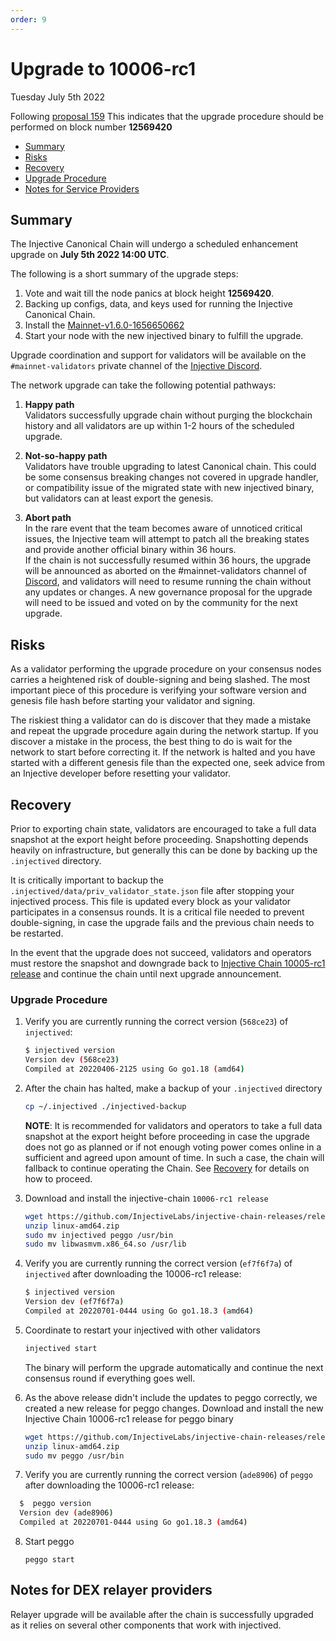 ```yaml
---
order: 9
---
```

   
# Upgrade to 10006-rc1
Tuesday July 5th 2022

Following [proposal 159](https://hub.injective.network/proposals/159/)
This indicates that the upgrade procedure should be performed on block number **12569420**

 - [Summary](#summary)
  - [Risks](#risks)
  - [Recovery](#recovery)
  - [Upgrade Procedure](#upgrade-procedure)
  - [Notes for Service Providers](#notes-for-DEX-relayer-providers)

## Summary

The Injective Canonical Chain will undergo a scheduled enhancement upgrade on **July 5th 2022 14:00 UTC**.

The following is a short summary of the upgrade steps:

1. Vote and wait till the node panics at block height **12569420**.
2. Backing up configs, data, and keys used for running the Injective Canonical Chain.
3. Install the [Mainnet-v1.6.0-1656650662](https://github.com/InjectiveLabs/injective-chain-releases/releases/tag/v1.6.0-1656650662)
4. Start your node with the new injectived binary to fulfill the upgrade.

Upgrade coordination and support for validators will be available on the `#mainnet-validators` private channel of the [Injective Discord](https://discord.gg/injective).

The network upgrade can take the following potential pathways:
1. **Happy path**  
Validators successfully upgrade chain without purging the blockchain history and all validators are up within 1-2 hours of the scheduled upgrade.

2. **Not-so-happy path**  
Validators have trouble upgrading to latest Canonical chain. This could be some consensus breaking changes not covered in upgrade handler, or compatibility issue of the migrated state with new injectived binary, but validators can at least export the genesis.

3. **Abort path**  
In the rare event that the team becomes aware of unnoticed critical issues, the Injective team will attempt to patch all the breaking states and provide another official binary within 36 hours.  
If the chain is not successfully resumed within 36 hours, the upgrade will be announced as aborted on the #mainnet-validators channel of [Discord](https://discord.gg/injective), and validators will need to resume running the chain without any updates or changes. A new governance proposal for the upgrade will need to be issued and voted on by the community for the next upgrade.

## Risks

As a validator performing the upgrade procedure on your consensus nodes carries a heightened risk of
double-signing and being slashed. The most important piece of this procedure is verifying your
software version and genesis file hash before starting your validator and signing.

The riskiest thing a validator can do is discover that they made a mistake and repeat the upgrade
procedure again during the network startup. If you discover a mistake in the process, the best thing
to do is wait for the network to start before correcting it. If the network is halted and you have
started with a different genesis file than the expected one, seek advice from an Injective developer
before resetting your validator.

## Recovery

Prior to exporting chain state, validators are encouraged to take a full data snapshot at the
export height before proceeding. Snapshotting depends heavily on infrastructure, but generally this
can be done by backing up the `.injectived` directory.

It is critically important to backup the `.injectived/data/priv_validator_state.json` file after stopping your injectived process. This file is updated every block as your validator participates in a consensus rounds. It is a critical file needed to prevent double-signing, in case the upgrade fails and the previous chain needs to be restarted.

In the event that the upgrade does not succeed, validators and operators must restore the snapshot and downgrade back to [Injective Chain 10005-rc1 release](https://github.com/InjectiveLabs/injective-chain-releases/releases/download/v1.5.0-1649280277/linux-amd64.zip) and continue the chain until next upgrade announcement.

### Upgrade Procedure

1. Verify you are currently running the correct version (`568ce23`) of `injectived`:
   ```bash
   $ injectived version
   Version dev (568ce23)
   Compiled at 20220406-2125 using Go go1.18 (amd64)
   ```

2. After the chain has halted, make a backup of your `.injectived` directory
    ```bash
    cp ~/.injectived ./injectived-backup
    ```
    **NOTE**: It is recommended for validators and operators to take a full data snapshot at the export
    height before proceeding in case the upgrade does not go as planned or if not enough voting power
    comes online in a sufficient and agreed upon amount of time. In such a case, the chain will fallback
    to continue operating the Chain. See [Recovery](#recovery) for details on how to proceed.

3. Download and install the injective-chain `10006-rc1 release`
   ```bash
   wget https://github.com/InjectiveLabs/injective-chain-releases/releases/download/v1.6.0-1656650662/linux-amd64.zip
   unzip linux-amd64.zip
   sudo mv injectived peggo /usr/bin
   sudo mv libwasmvm.x86_64.so /usr/lib
   ```

4. Verify you are currently running the correct version (`ef7f6f7a`) of `injectived` after downloading the 10006-rc1 release:
    ```bash
   $ injectived version
    Version dev (ef7f6f7a)
    Compiled at 20220701-0444 using Go go1.18.3 (amd64)
   ```

5. Coordinate to restart your injectived with other validators
   ```bash
   injectived start
   ```
   The binary will perform the upgrade automatically and continue the next consensus round if everything goes well.

6. As the above release didn't include the updates to peggo correctly, we created a new release for peggo changes. Download and install the new Injective Chain 10006-rc1 release for peggo binary
   ```bash
   wget https://github.com/InjectiveLabs/injective-chain-releases/releases/download/v1.6.0-1657048292/linux-amd64.zip
   unzip linux-amd64.zip
   sudo mv peggo /usr/bin
   ```
7. Verify you are currently running the correct version (`ade8906`) of `peggo` after downloading the 10006-rc1 release:
 ```bash
   $  peggo version
   Version dev (ade8906)
   Compiled at 20220701-0444 using Go go1.18.3 (amd64)
```
8. Start peggo
   ```
   peggo start
   ```   

## Notes for DEX relayer providers
Relayer upgrade will be available after the chain is successfully upgraded as it relies on several other components that work with injectived.